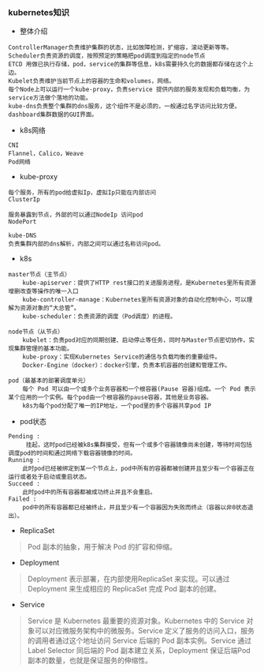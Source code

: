 ### kubernetes知识

- 整体介绍

```k8s
ControllerManager负责维护集群的状态，比如故障检测，扩缩容，滚动更新等等。
Scheduler负责资源的调度，按照预定的策略把pod调度到指定的node节点
ETCD 用做已执行存储，pod，service的集群等信息，k8s需要持久化的数据都存储在这个上边。
Kubelet负责维护当前节点上的容器的生命和volumes，网络。
每个Node上可以运行一个kube-proxy，负责service 提供内部的服务发现和负载均衡，为service方法做个落地的功能。
kube-dns负责整个集群的dns服务，这个组件不是必须的，一般通过名字访问比较方便。
dashboard集群数据的GUI界面。
```

- k8s网络

```k8s
CNI
Flannel，Calico，Weave
Pod网络
```

- kube-proxy

```k8s
每个服务，所有的pod给虚拟Ip，虚拟Ip只能在内部访问
ClusterIp

服务暴露到节点，外部的可以通过NodeIp 访问pod
NodePort

kube-DNS
负责集群内部的dns解析，内部之间可以通过名称访问pod。 
```

- k8s

```k8s
master节点（主节点）
    kube-apiserver：提供了HTTP rest接口的关进服务进程，是Kubernetes里所有资源增删改查等操作的唯一入口
    kube-controller-manage：Kubernetes里所有资源对象的自动化控制中心，可以理解为资源对象的“大总管”。
 	kube-scheduler：负责资源的调度（Pod调度）的进程。
    
node节点（从节点）
    kubelet：负责pod对应的同期创建、启动停止等任务，同时与Master节点密切协作，实现集群管理的基本功能。
    kube-proxy：实现Kubernetes Service的通信与负载均衡的重要组件。
    Docker-Engine（docker）：docker引擎，负责本机容器的创建和管理工作。

pod（最基本的部署调度单元）
    每个 Pod 可以由一个或多个业务容器和一个根容器(Pause 容器)组成。一个 Pod 表示某个应用的一个实例。每个pod由一个根容器的pause容器，其他是业务容器。
    k8s为每个pod分配了唯一的IP地址，一个pod里的多个容器共享pod IP
```

- pod状态
```k8s
Pending :
     挂起，这时pod已经被k8s集群接受，但有一个或多个容器镜像尚未创建，等待时间包括调度pod的时间和通过网络下载容器镜像的时间。
Running :
	此时pod已经被绑定到某一个节点上，pod中所有的容器都被创建并且至少有一个容器正在运行或者处于启动或重启状态。 
Succeed :
	此时pod中的所有容器都被成功终止并且不会重启。 
Failed :
	pod中的所有容器都已经被终止，并且至少有一个容器因为失败而终止（容器以非0状态退出）。 
```

- ReplicaSet

>    Pod 副本的抽象，用于解决 Pod 的扩容和伸缩。 

- Deployment

>    Deployment 表示部署，在内部使用ReplicaSet 来实现。可以通过 Deployment 来生成相应的 ReplicaSet 完成 Pod 副本的创建。 

- Service

>    Service 是 Kubernetes 最重要的资源对象。Kubernetes 中的 Service  对象可以对应微服务架构中的微服务。Service 定义了服务的访问入口，服务的调用者通过这个地址访问 Service 后端的 Pod  副本实例。Service 通过 Label Selector 同后端的 Pod 副本建立关系，Deployment 保证后端Pod  副本的数量，也就是保证服务的伸缩性。 



